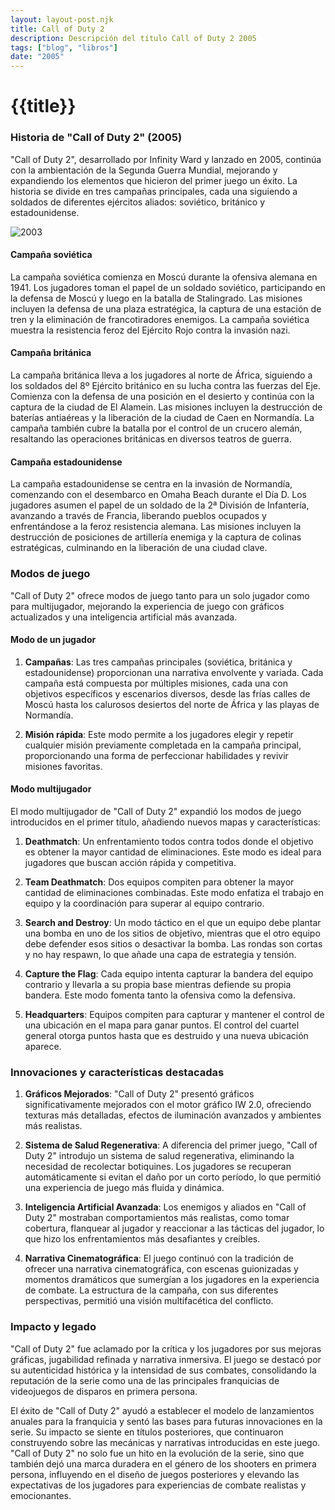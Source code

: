```yaml
---
layout: layout-post.njk
title: Call of Duty 2
description: Descripción del título Call of Duty 2 2005
tags: ["blog", "libros"]
date: "2005"
---
```


# {{title}}

### Historia de "Call of Duty 2" (2005)

"Call of Duty 2", desarrollado por Infinity Ward y lanzado en 2005, continúa con la ambientación de la Segunda Guerra Mundial, mejorando y expandiendo los elementos que hicieron del primer juego un éxito. La historia se divide en tres campañas principales, cada una siguiendo a soldados de diferentes ejércitos aliados: soviético, británico y estadounidense.

![2003](/img/cod-2.jpg)

#### Campaña soviética

La campaña soviética comienza en Moscú durante la ofensiva alemana en 1941. Los jugadores toman el papel de un soldado soviético, participando en la defensa de Moscú y luego en la batalla de Stalingrado. Las misiones incluyen la defensa de una plaza estratégica, la captura de una estación de tren y la eliminación de francotiradores enemigos. La campaña soviética muestra la resistencia feroz del Ejército Rojo contra la invasión nazi.

#### Campaña británica

La campaña británica lleva a los jugadores al norte de África, siguiendo a los soldados del 8º Ejército británico en su lucha contra las fuerzas del Eje. Comienza con la defensa de una posición en el desierto y continúa con la captura de la ciudad de El Alamein. Las misiones incluyen la destrucción de baterías antiaéreas y la liberación de la ciudad de Caen en Normandía. La campaña también cubre la batalla por el control de un crucero alemán, resaltando las operaciones británicas en diversos teatros de guerra.

#### Campaña estadounidense

La campaña estadounidense se centra en la invasión de Normandía, comenzando con el desembarco en Omaha Beach durante el Día D. Los jugadores asumen el papel de un soldado de la 2ª División de Infantería, avanzando a través de Francia, liberando pueblos ocupados y enfrentándose a la feroz resistencia alemana. Las misiones incluyen la destrucción de posiciones de artillería enemiga y la captura de colinas estratégicas, culminando en la liberación de una ciudad clave.

### Modos de juego

"Call of Duty 2" ofrece modos de juego tanto para un solo jugador como para multijugador, mejorando la experiencia de juego con gráficos actualizados y una inteligencia artificial más avanzada.

#### Modo de un jugador

1. **Campañas**: Las tres campañas principales (soviética, británica y estadounidense) proporcionan una narrativa envolvente y variada. Cada campaña está compuesta por múltiples misiones, cada una con objetivos específicos y escenarios diversos, desde las frías calles de Moscú hasta los calurosos desiertos del norte de África y las playas de Normandía.
   
2. **Misión rápida**: Este modo permite a los jugadores elegir y repetir cualquier misión previamente completada en la campaña principal, proporcionando una forma de perfeccionar habilidades y revivir misiones favoritas.

#### Modo multijugador

El modo multijugador de "Call of Duty 2" expandió los modos de juego introducidos en el primer título, añadiendo nuevos mapas y características:

1. **Deathmatch**: Un enfrentamiento todos contra todos donde el objetivo es obtener la mayor cantidad de eliminaciones. Este modo es ideal para jugadores que buscan acción rápida y competitiva.
   
2. **Team Deathmatch**: Dos equipos compiten para obtener la mayor cantidad de eliminaciones combinadas. Este modo enfatiza el trabajo en equipo y la coordinación para superar al equipo contrario.
   
3. **Search and Destroy**: Un modo táctico en el que un equipo debe plantar una bomba en uno de los sitios de objetivo, mientras que el otro equipo debe defender esos sitios o desactivar la bomba. Las rondas son cortas y no hay respawn, lo que añade una capa de estrategia y tensión.
   
4. **Capture the Flag**: Cada equipo intenta capturar la bandera del equipo contrario y llevarla a su propia base mientras defiende su propia bandera. Este modo fomenta tanto la ofensiva como la defensiva.
   
5. **Headquarters**: Equipos compiten para capturar y mantener el control de una ubicación en el mapa para ganar puntos. El control del cuartel general otorga puntos hasta que es destruido y una nueva ubicación aparece.

### Innovaciones y características destacadas

1. **Gráficos Mejorados**: "Call of Duty 2" presentó gráficos significativamente mejorados con el motor gráfico IW 2.0, ofreciendo texturas más detalladas, efectos de iluminación avanzados y ambientes más realistas.
   
2. **Sistema de Salud Regenerativa**: A diferencia del primer juego, "Call of Duty 2" introdujo un sistema de salud regenerativa, eliminando la necesidad de recolectar botiquines. Los jugadores se recuperan automáticamente si evitan el daño por un corto período, lo que permitió una experiencia de juego más fluida y dinámica.
   
3. **Inteligencia Artificial Avanzada**: Los enemigos y aliados en "Call of Duty 2" mostraban comportamientos más realistas, como tomar cobertura, flanquear al jugador y reaccionar a las tácticas del jugador, lo que hizo los enfrentamientos más desafiantes y creíbles.
   
4. **Narrativa Cinematográfica**: El juego continuó con la tradición de ofrecer una narrativa cinematográfica, con escenas guionizadas y momentos dramáticos que sumergían a los jugadores en la experiencia de combate. La estructura de la campaña, con sus diferentes perspectivas, permitió una visión multifacética del conflicto.

### Impacto y legado

"Call of Duty 2" fue aclamado por la crítica y los jugadores por sus mejoras gráficas, jugabilidad refinada y narrativa inmersiva. El juego se destacó por su autenticidad histórica y la intensidad de sus combates, consolidando la reputación de la serie como una de las principales franquicias de videojuegos de disparos en primera persona.

El éxito de "Call of Duty 2" ayudó a establecer el modelo de lanzamientos anuales para la franquicia y sentó las bases para futuras innovaciones en la serie. Su impacto se siente en títulos posteriores, que continuaron construyendo sobre las mecánicas y narrativas introducidas en este juego. "Call of Duty 2" no solo fue un hito en la evolución de la serie, sino que también dejó una marca duradera en el género de los shooters en primera persona, influyendo en el diseño de juegos posteriores y elevando las expectativas de los jugadores para experiencias de combate realistas y emocionantes.
